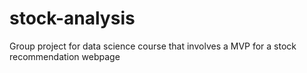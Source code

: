 # stock-analysis
Group project for data science course that involves a MVP for a stock recommendation webpage 
